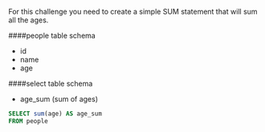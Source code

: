 For this challenge you need to create a simple SUM statement that will sum all the ages.

####people table schema
* id
* name
* age

####select table schema
* age_sum (sum of ages)
```sql
SELECT sum(age) AS age_sum
FROM people
```
